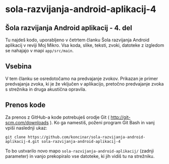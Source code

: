 sola-razvijanja-android-aplikacij-4
=================================

Šola razvijanja Android aplikacij - 4. del
------------------------------------------

Tu najdeš kodo, uporabljeno v četrtem članku Šola razvijanja Android aplikacij v reviji Moj Mikro.
Vsa koda, slike, teksti, zvoki, datoteke z izgledom se nahajajo v mapi `app/src/main`.

Vsebina
-------

V tem članku se osredotočamo na predvajanje zvokov. Prikazan je primer predvajanja zvoka, ki je že vključen v aplikacijo, pretočno predvajanje zvoka s strežnika in druga akustična opravila.


Prenos kode
-----------

Za prenos z GitHub-a kode potrebuješ orodje Git ( http://git-scm.com/downloads ). Ko ga namestiš, poženi program Git Bash in vanj vpiši naslednji ukaz:

`git clone https://github.com/koncinar/sola-razvijanja-android-aplikacij-4.git sola-razvijanja-android-aplikacij-4`

To bo ustvarilo novo mapo `sola-razvijanja-android-aplikacij/` (zadnji parameter) in vanjo prekopiralo vse datoteke, ki jih vidiš tu na strežniku.
